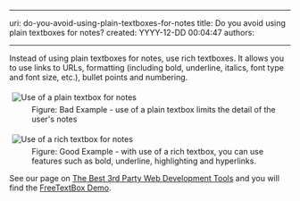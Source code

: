 

---
uri: do-you-avoid-using-plain-textboxes-for-notes
title: Do you avoid using plain textboxes for notes?
created: YYYY-12-DD 00:04:47
authors:

---




<span class='intro'> <p>Instead of using plain textboxes for notes, use rich textboxes. It 
allows you to use links to URLs, formatting (including bold, underline, 
italics, font type and font size, etc.), bullet points and numbering.</p> </span>

<p></p><dl class="badImage"><dt><img src="http&#58;//www.ssw.com.au/ssw/Standards/Rules/Images/BadNotes.jpg" alt="Use of a plain textbox for notes" style="margin&#58;5px;" /></dt><dd>Figure&#58; Bad Example - use of a plain textbox limits the detail of the user's notes</dd></dl><dl class="goodImage"><dt><img src="http&#58;//www.ssw.com.au/ssw/Standards/Rules/Images/GoodNotes.jpg" alt="Use of a rich textbox for notes" style="margin&#58;5px;" /></dt><dd>Figure&#58; Good Example - with use of a rich textbox, you can use features such as bold, underline, highlighting and hyperlinks.</dd></dl><p>See our page on <a href="http&#58;//www.ssw.com.au/ssw/Standards/DeveloperGeneral/WebdevelopmentToolsASPNET.aspx"> The Best 3rd Party Web Development Tools</a> and you will find the <a href="http&#58;//www.ssw.com.au/SSW/Redirect/freetextbox1.htm" class="external">FreeTextBox Demo</a>.</p>


